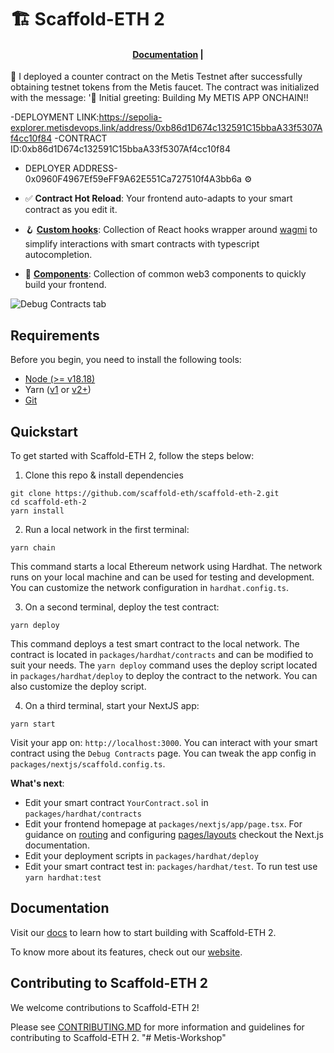 # 🏗 Scaffold-ETH 2

<h4 align="center">
  <a href="https://docs.scaffoldeth.io">Documentation</a> |
 
</h4>
 
🧪 I deployed a counter contract on the Metis Testnet after successfully obtaining testnet tokens from the Metis faucet. The contract was initialized with the message: '👋 Initial greeting: Building My METIS APP ONCHAIN!!

  -DEPLOYMENT LINK:https://sepolia-explorer.metisdevops.link/address/0xb86d1D674c132591C15bbaA33f5307Af4cc10f84
 -CONTRACT ID:0xb86d1D674c132591C15bbaA33f5307Af4cc10f84
 - DEPLOYER ADDRESS-0x0960F4967Ef59eFF9A62E551Ca727510f4A3bb6a
⚙️

- ✅ **Contract Hot Reload**: Your frontend auto-adapts to your smart contract as you edit it.
- 🪝 **[Custom hooks](https://docs.scaffoldeth.io/hooks/)**: Collection of React hooks wrapper around [wagmi](https://wagmi.sh/) to simplify interactions with smart contracts with typescript autocompletion.
- 🧱 [**Components**](https://docs.scaffoldeth.io/components/): Collection of common web3 components to quickly build your frontend.

![Debug Contracts tab](https://i.ibb.co/sRpMHpf/photo-5778463886851293906-y.jpg)

## Requirements

Before you begin, you need to install the following tools:

- [Node (>= v18.18)](https://nodejs.org/en/download/)
- Yarn ([v1](https://classic.yarnpkg.com/en/docs/install/) or [v2+](https://yarnpkg.com/getting-started/install))
- [Git](https://git-scm.com/downloads)

## Quickstart

To get started with Scaffold-ETH 2, follow the steps below:

1. Clone this repo & install dependencies

```
git clone https://github.com/scaffold-eth/scaffold-eth-2.git
cd scaffold-eth-2
yarn install
```

2. Run a local network in the first terminal:

```
yarn chain
```

This command starts a local Ethereum network using Hardhat. The network runs on your local machine and can be used for testing and development. You can customize the network configuration in `hardhat.config.ts`.

3. On a second terminal, deploy the test contract:

```
yarn deploy
```

This command deploys a test smart contract to the local network. The contract is located in `packages/hardhat/contracts` and can be modified to suit your needs. The `yarn deploy` command uses the deploy script located in `packages/hardhat/deploy` to deploy the contract to the network. You can also customize the deploy script.

4. On a third terminal, start your NextJS app:

```
yarn start
```

Visit your app on: `http://localhost:3000`. You can interact with your smart contract using the `Debug Contracts` page. You can tweak the app config in `packages/nextjs/scaffold.config.ts`.

**What's next**:

- Edit your smart contract `YourContract.sol` in `packages/hardhat/contracts`
- Edit your frontend homepage at `packages/nextjs/app/page.tsx`. For guidance on [routing](https://nextjs.org/docs/app/building-your-application/routing/defining-routes) and configuring [pages/layouts](https://nextjs.org/docs/app/building-your-application/routing/pages-and-layouts) checkout the Next.js documentation.
- Edit your deployment scripts in `packages/hardhat/deploy`
- Edit your smart contract test in: `packages/hardhat/test`. To run test use `yarn hardhat:test`

## Documentation

Visit our [docs](https://docs.scaffoldeth.io) to learn how to start building with Scaffold-ETH 2.

To know more about its features, check out our [website](https://scaffoldeth.io).

## Contributing to Scaffold-ETH 2

We welcome contributions to Scaffold-ETH 2!

Please see [CONTRIBUTING.MD](https://github.com/scaffold-eth/scaffold-eth-2/blob/main/CONTRIBUTING.md) for more information and guidelines for contributing to Scaffold-ETH 2.
"# Metis-Workshop" 
